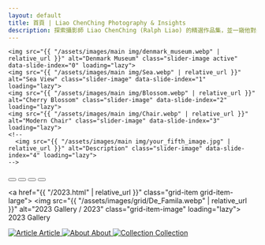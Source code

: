 ```yaml
---
layout: default
title: 首頁 | Liao ChenChing Photography & Insights 
description: 探索攝影師 Liao ChenChing (Ralph Liao) 的精選作品集，並一窺他對美學、投資及多元生活的獨特見解與最新文章。
---
```



<!-- ----- 開始：PP Mobler 風格圖片滑塊 ----- -->
<div class="image-slider pp-slider">

  <div class="slider-images">

    <img src="{{ "/assets/images/main img/denmark_museum.webp" | relative_url }}" alt="Denmark Museum" class="slider-image active" data-slide-index="0" loading="lazy">
    <img src="{{ "/assets/images/main img/Sea.webp" | relative_url }}" alt="Sea View" class="slider-image" data-slide-index="1" loading="lazy">
    <img src="{{ "/assets/images/main img/Blossom.webp" | relative_url }}" alt="Cherry Blossom" class="slider-image" data-slide-index="2" loading="lazy">
    <img src="{{ "/assets/images/main img/Chair.webp" | relative_url }}" alt="Modern Chair" class="slider-image" data-slide-index="3" loading="lazy">
    <!--
      <img src="{{ "/assets/images/main img/your_fifth_image.jpg" | relative_url }}" alt="Description" class="slider-image" data-slide-index="4" loading="lazy">
    -->
  </div>

  <div class="slider-dots pp-dots">
    <!--
      - 第一個按鈕默認添加 'active' class
      - 為每個按鈕添加 data-slide-index，與對應圖片匹配
      - 按鈕數量必須與圖片數量一致
    -->
    <button class="slider-dot active" data-slide-index="0" aria-label="Go to slide 1"></button>
    <button class="slider-dot" data-slide-index="1" aria-label="Go to slide 2"></button>
    <button class="slider-dot" data-slide-index="2" aria-label="Go to slide 3"></button>
    <button class="slider-dot" data-slide-index="3" aria-label="Go to slide 4"></button>
    <!--
      <button class="slider-dot" data-slide-index="4" aria-label="Go to slide 5"></button>
      如果添加了圖片，也要對應添加按鈕
    -->
  </div>

</div>
<!-- ----- 結束：PP Mobler 風格圖片滑塊 ----- -->


<section class="featured-grid pp-precise-grid">

  <!-- 主網格容器，將包含左右兩列 -->
  <div class="grid-main-container">
    
  <a href="{{ "/2023.html" | relative_url }}" class="grid-item grid-item-large">
      <img src="{{ "/assets/images/grid/De_Famila.webp" | relative_url }}" alt="2023 Gallery / 2023" class="grid-item-image" loading="lazy">
      <span class="grid-item-label">2023 Gallery</span>
  </a>
    
  <div class="grid-column-right">


  <a href="/blog.html" class="grid-item grid-item-stacked"> 
        <img src="{{ "/assets/images/grid/DSC02213.webp" | relative_url }}" alt="Article" class="grid-item-image" loading="lazy">
        <span class="grid-item-label">Article</span>
      </a>


  <a href="/about.html" class="grid-item grid-item-stacked"> 
        <img src="{{ "/assets/images/grid/DSC03555.webp" | relative_url }}" alt="About" class="grid-item-image" loading="lazy"> 
        <span class="grid-item-label">About</span>
      </a>

  <a href="#" class="grid-item grid-item-stacked"> 
        <img src="{{ "/assets/images/grid/collection-image.webp" | relative_url }}" alt="Collection" class="grid-item-image" loading="lazy">
        <span class="grid-item-label">Collection</span> 
      </a>


  </div> 

  </div> 

</section>
